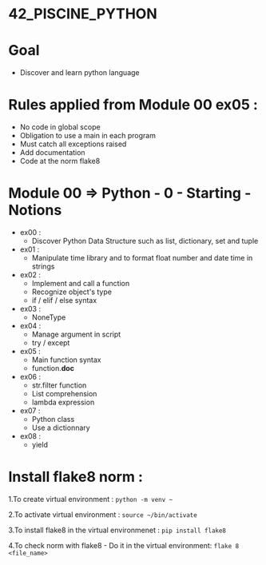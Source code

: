 # 42_PISCINE_PYTHON

# Goal

- Discover and learn python language

# Rules applied from Module 00 ex05 :
- No code in global scope
- Obligation to use a main in each program
- Must catch all exceptions raised
- Add documentation
- Code at the norm flake8

# Module 00 => Python - 0 - Starting - Notions
    
- ex00 : 
    - Discover Python Data Structure such as list, dictionary, set and tuple
- ex01 :
    - Manipulate time library and to format float number and date time in strings
- ex02 :
    - Implement and call a function
    - Recognize object's type
    - if / elif / else syntax
- ex03 :
    - NoneType
- ex04 :
    - Manage argument in script
    - try / except
- ex05 :
    - Main function syntax
    - function.__doc__
- ex06 :
    - str.filter function
    - List comprehension
    - lambda expression
- ex07 :
    - Python class
    - Use a dictionnary
- ex08 :
    - yield


# Install flake8 norm :

1.To create virtual environment :
```python -m venv ~```

2.To activate virtual environment :
```source ~/bin/activate```

3.To install flake8 in the virtual environmenet :
```pip install flake8```

4.To check norm with flake8 - Do it in the virtual environment:
```flake 8 <file_name>```
